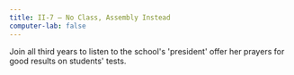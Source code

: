 ```yaml
---
title: II-7 — No Class, Assembly Instead
computer-lab: false
---
```


Join all third years to listen to the school's 'president' offer her prayers for good results on students' tests.

